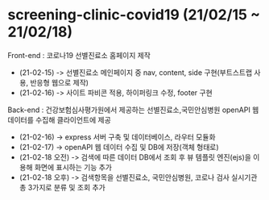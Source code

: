 # screening-clinic-covid19 (21/02/15 ~ 21/02/18)

Front-end : 코로나19 선별진료소 홈페이지 제작
 - (21-02-15) -> 선별진료소 메인페이지 중 nav, content, side 구현(부트스트랩 사용, 반응형 웹으로 제작)
 - (21-02-16) -> 사이트 파비콘 적용, 하이퍼링크 수정, footer 구현
 
Back-end : 건강보험심사평가원에서 제공하는 선별진료소,국민안심병원 openAPI 웹 데이터를 수집해 클라이언트에 제공
 - (21-02-16) -> express 서버 구축 및 데이터베이스, 라우터 모듈화
 - (21-02-17) -> openAPI 웹 데이터 수집 및 DB에 저장(객체 형태로)
 - (21-02-18 오전) -> 검색에 따른 데이터 DB에서 조회 후 뷰 템플릿 엔진(ejs)을 이용해 화면에 표시하는 기능 추가
 - (21-02-18 오후) -> 검색항목을 선별진료소, 국민안심병원, 코로나 검사 실시기관 총 3가지로 분류 및 조회 추가
